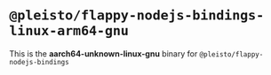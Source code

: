 # `@pleisto/flappy-nodejs-bindings-linux-arm64-gnu`

This is the **aarch64-unknown-linux-gnu** binary for `@pleisto/flappy-nodejs-bindings`

